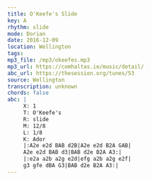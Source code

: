 ```yaml
---
title: O'Keefe's Slide
key: A
rhythm: slide
mode: Dorian
date: 2016-12-09
location: Wellington
tags:
mp3_file: /mp3/okeefes.mp3
mp3_url: https://comhaltas.ie/music/detail/
abc_url: https://thesession.org/tunes/53
source: Wellington
transcription: unknown
chords: false
abc: |
     X: 1
     T: O'Keefe's
     R: slide
     M: 12/8
     L: 1/8
     K: Ador
     |:A2e e2d BAB d2B|A2e e2d B2A GAB|
     A2e e2d BAB d3|BAB d2e B2A A3:|
     |:e2a a2b a2g e2d|efg a2b a2g e2f|
     g3 gfe dBA G3|BAB d2e B2A A3:|
---
```

